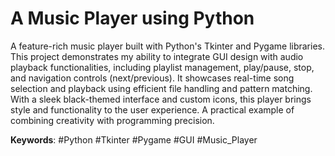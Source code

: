 # A Music Player using Python



A feature-rich music player built with Python's Tkinter and Pygame libraries. This project demonstrates my ability to integrate GUI design with audio playback functionalities, including playlist management, play/pause, stop, and navigation controls (next/previous). It showcases real-time song selection and playback using efficient file handling and pattern matching. With a sleek black-themed interface and custom icons, this player brings style and functionality to the user experience. A practical example of combining creativity with programming precision.

**Keywords**: #Python #Tkinter #Pygame #GUI #Music_Player
